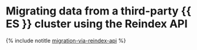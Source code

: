 # Migrating data from a third-party {{ ES }} cluster using the Reindex API

{% include notitle [migration-via-reindex-api](../../_tutorials/dataplatform/migration-via-reindex-api.md) %}
